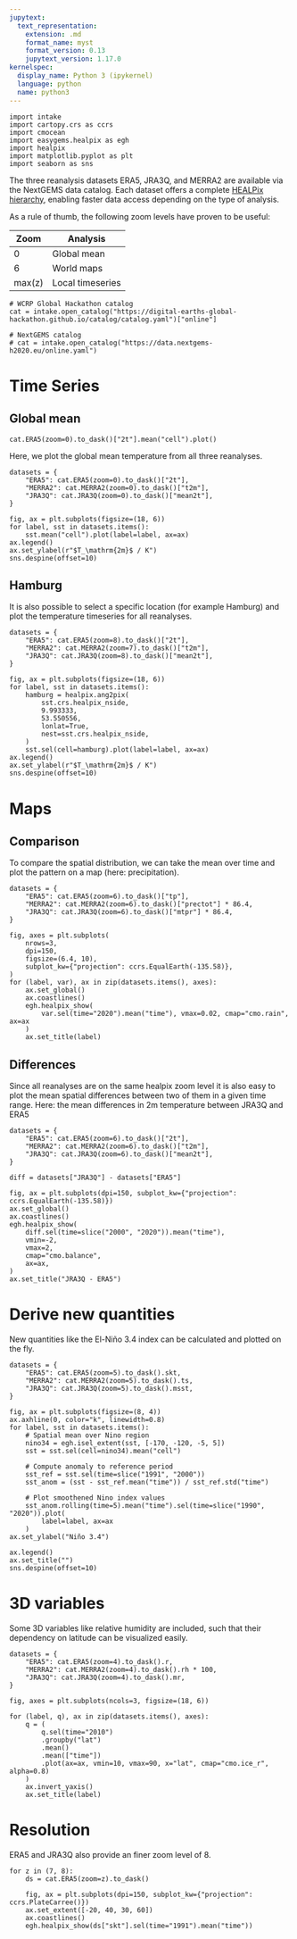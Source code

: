 ```yaml
---
jupytext:
  text_representation:
    extension: .md
    format_name: myst
    format_version: 0.13
    jupytext_version: 1.17.0
kernelspec:
  display_name: Python 3 (ipykernel)
  language: python
  name: python3
---
```


```{code-cell} ipython3
import intake
import cartopy.crs as ccrs
import cmocean
import easygems.healpix as egh
import healpix
import matplotlib.pyplot as plt
import seaborn as sns
```

The three reanalysis datasets ERA5, JRA3Q, and MERRA2 are available via the NextGEMS data catalog.
Each dataset offers a complete [HEALPix hierarchy](https://easy.gems.dkrz.de/Processing/healpix/index.html), enabling faster data access depending on the type of analysis.

As a rule of thumb, the following zoom levels have proven to be useful:

Zoom | Analysis
--- | ---
0 | Global mean
6 | World maps
max(z) | Local timeseries

```{code-cell} ipython3
# WCRP Global Hackathon catalog
cat = intake.open_catalog("https://digital-earths-global-hackathon.github.io/catalog/catalog.yaml")["online"]

# NextGEMS catalog
# cat = intake.open_catalog("https://data.nextgems-h2020.eu/online.yaml")
```

# Time Series
## Global mean

```{code-cell} ipython3
cat.ERA5(zoom=0).to_dask()["2t"].mean("cell").plot()
```

Here, we plot the global mean temperature from all three reanalyses.

```{code-cell} ipython3
datasets = {
    "ERA5": cat.ERA5(zoom=0).to_dask()["2t"],
    "MERRA2": cat.MERRA2(zoom=0).to_dask()["t2m"],
    "JRA3Q": cat.JRA3Q(zoom=0).to_dask()["mean2t"],
}

fig, ax = plt.subplots(figsize=(18, 6))
for label, sst in datasets.items():
    sst.mean("cell").plot(label=label, ax=ax)
ax.legend()
ax.set_ylabel(r"$T_\mathrm{2m}$ / K")
sns.despine(offset=10)
```

## Hamburg

It is also possible to select a specific location (for example Hamburg) and plot the temperature timeseries for all reanalyses.

```{code-cell} ipython3
datasets = {
    "ERA5": cat.ERA5(zoom=8).to_dask()["2t"],
    "MERRA2": cat.MERRA2(zoom=7).to_dask()["t2m"],
    "JRA3Q": cat.JRA3Q(zoom=8).to_dask()["mean2t"],
}

fig, ax = plt.subplots(figsize=(18, 6))
for label, sst in datasets.items():
    hamburg = healpix.ang2pix(
        sst.crs.healpix_nside,
        9.993333,
        53.550556,
        lonlat=True,
        nest=sst.crs.healpix_nside,
    )
    sst.sel(cell=hamburg).plot(label=label, ax=ax)
ax.legend()
ax.set_ylabel(r"$T_\mathrm{2m}$ / K")
sns.despine(offset=10)
```

# Maps

## Comparison
To compare the spatial distribution, we can take the mean over time and plot the pattern on a map (here: precipitation).

```{code-cell} ipython3
datasets = {
    "ERA5": cat.ERA5(zoom=6).to_dask()["tp"],
    "MERRA2": cat.MERRA2(zoom=6).to_dask()["prectot"] * 86.4,
    "JRA3Q": cat.JRA3Q(zoom=6).to_dask()["mtpr"] * 86.4,
}

fig, axes = plt.subplots(
    nrows=3,
    dpi=150,
    figsize=(6.4, 10),
    subplot_kw={"projection": ccrs.EqualEarth(-135.58)},
)
for (label, var), ax in zip(datasets.items(), axes):
    ax.set_global()
    ax.coastlines()
    egh.healpix_show(
        var.sel(time="2020").mean("time"), vmax=0.02, cmap="cmo.rain", ax=ax
    )
    ax.set_title(label)
```

## Differences

Since all reanalyses are on the same healpix zoom level it is also easy to plot the mean spatial differences between two of them in a given time range. Here: the mean differences in 2m temperature between JRA3Q and ERA5

```{code-cell} ipython3
datasets = {
    "ERA5": cat.ERA5(zoom=6).to_dask()["2t"],
    "MERRA2": cat.MERRA2(zoom=6).to_dask()["t2m"],
    "JRA3Q": cat.JRA3Q(zoom=6).to_dask()["mean2t"],
}

diff = datasets["JRA3Q"] - datasets["ERA5"]

fig, ax = plt.subplots(dpi=150, subplot_kw={"projection": ccrs.EqualEarth(-135.58)})
ax.set_global()
ax.coastlines()
egh.healpix_show(
    diff.sel(time=slice("2000", "2020")).mean("time"),
    vmin=-2,
    vmax=2,
    cmap="cmo.balance",
    ax=ax,
)
ax.set_title("JRA3Q - ERA5")
```

# Derive new quantities

New quantities like the El-Niño 3.4 index can be calculated and plotted on the fly.

```{code-cell} ipython3
datasets = {
    "ERA5": cat.ERA5(zoom=5).to_dask().skt,
    "MERRA2": cat.MERRA2(zoom=5).to_dask().ts,
    "JRA3Q": cat.JRA3Q(zoom=5).to_dask().msst,
}

fig, ax = plt.subplots(figsize=(8, 4))
ax.axhline(0, color="k", linewidth=0.8)
for label, sst in datasets.items():
    # Spatial mean over Nino region
    nino34 = egh.isel_extent(sst, [-170, -120, -5, 5])
    sst = sst.sel(cell=nino34).mean("cell")

    # Compute anomaly to reference period
    sst_ref = sst.sel(time=slice("1991", "2000"))
    sst_anom = (sst - sst_ref.mean("time")) / sst_ref.std("time")

    # Plot smoothened Nino index values
    sst_anom.rolling(time=5).mean("time").sel(time=slice("1990", "2020")).plot(
        label=label, ax=ax
    )
ax.set_ylabel("Niño 3.4")

ax.legend()
ax.set_title("")
sns.despine(offset=10)
```

# 3D variables 
Some 3D variables like relative humidity are included, such that their dependency on latitude can be visualized easily.

```{code-cell} ipython3
datasets = {
    "ERA5": cat.ERA5(zoom=4).to_dask().r,
    "MERRA2": cat.MERRA2(zoom=4).to_dask().rh * 100,
    "JRA3Q": cat.JRA3Q(zoom=4).to_dask().mr,
}

fig, axes = plt.subplots(ncols=3, figsize=(18, 6))

for (label, q), ax in zip(datasets.items(), axes):
    q = (
        q.sel(time="2010")
        .groupby("lat")
        .mean()
        .mean(["time"])
        .plot(ax=ax, vmin=10, vmax=90, x="lat", cmap="cmo.ice_r", alpha=0.8)
    )
    ax.invert_yaxis()
    ax.set_title(label)
```

# Resolution

ERA5 and JRA3Q also provide an finer zoom level of 8.

```{code-cell} ipython3
for z in (7, 8):
    ds = cat.ERA5(zoom=z).to_dask()

    fig, ax = plt.subplots(dpi=150, subplot_kw={"projection": ccrs.PlateCarree()})
    ax.set_extent([-20, 40, 30, 60])
    ax.coastlines()
    egh.healpix_show(ds["skt"].sel(time="1991").mean("time"))
```
